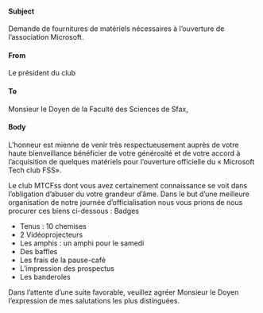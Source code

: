 ﻿#### Subject
Demande de fournitures de matériels nécessaires à l’ouverture de l’association Microsoft.
#### From
Le président du club
#### To
Monsieur le Doyen de la Faculté des  Sciences de Sfax,
#### Body
L’honneur est mienne de venir très respectueusement auprès de votre haute bienveillance bénéficier de votre générosité et de votre accord à l’acquisition de quelques matériels pour l’ouverture officielle du « Microsoft  Tech club FSS».

Le club MTCFss dont vous avez certainement connaissance se voit dans l’obligation d’abuser du votre grandeur d’âme. Dans le but d’une meilleure organisation de notre journée d’officialisation nous vous prions de nous procurer ces biens ci-dessous :
Badges

- Tenus : 10 chemises
- 2 Vidéoprojecteurs
- Les amphis : un amphi pour le samedi
- Des baffles 
- Les frais de la pause-café
- L’impression des  prospectus
- Les banderoles 

Dans l’attente d’une suite favorable, veuillez agréer Monsieur le Doyen l’expression de mes salutations les plus distinguées.
